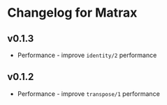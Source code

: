 # Changelog for Matrax

## v0.1.3
  * Performance - improve `identity/2` performance

## v0.1.2
  * Performance - improve `transpose/1` performance
